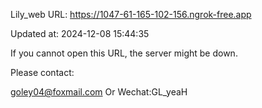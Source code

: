 Lily_web URL: https://1047-61-165-102-156.ngrok-free.app

Updated at: 2024-12-08 15:44:35

If you cannot open this URL, the server might be down.

Please contact: 

goley04@foxmail.com Or Wechat:GL_yeaH